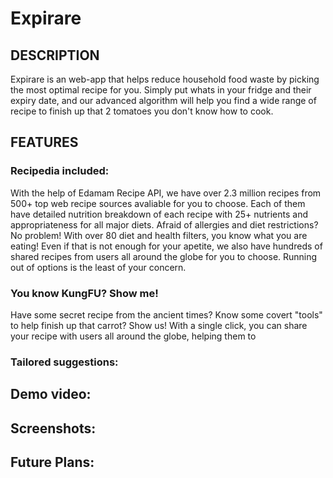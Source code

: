 # Expirare

## DESCRIPTION

Expirare is an web-app that helps reduce household food waste by picking the most optimal recipe for you. Simply put whats in your fridge and their expiry date, and our advanced algorithm will help you find a wide range of recipe to finish up that 2 tomatoes you don't know how to cook. 

## FEATURES

### Recipedia included:
With the help of Edamam Recipe API, we have over 2.3 million recipes from 500+ top web recipe sources avaliable for you to choose. Each of them have detailed nutrition breakdown of each recipe with 25+ nutrients and appropriateness for all major diets. Afraid of allergies and diet restrictions? No problem! With over 80 diet and health filters, you know what you are eating! Even if that is not enough for your apetite, we also have hundreds of shared recipes from users all around the globe for you to choose. Running out of options is the least of your concern.
### You know KungFU? Show me!
Have some secret recipe from the ancient times? Know some covert "tools" to help finish up that carrot? Show us! With a single click, you can share your recipe with users all around the globe, helping them to 
### Tailored suggestions:

## Demo video:

## Screenshots:

## Future Plans:
